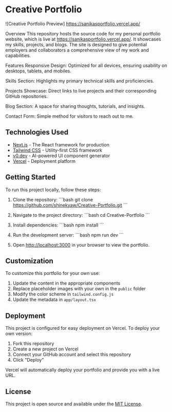 # Creative Portfolio

![Creative Portfolio Preview] https://sanikasportfolio.vercel.app/

Overview
This repository hosts the source code for my personal portfolio website, which is live at https://sanikasportfolio.vercel.app/. It showcases my skills, projects, and blogs. The site is designed to give potential employers and collaborators a comprehensive view of my work and capabilities.

Features
Responsive Design: Optimized for all devices, ensuring usability on desktops, tablets, and mobiles.

Skills Section: Highlights my primary technical skills and proficiencies.

Projects Showcase: Direct links to live projects and their corresponding GitHub repositories.

Blog Section: A space for sharing thoughts, tutorials, and insights.

Contact Form: Simple method for visitors to reach out to me.

## Technologies Used

- [Next.js](https://nextjs.org/) - The React framework for production
- [Tailwind CSS](https://tailwindcss.com/) - Utility-first CSS framework
- [v0.dev](https://v0.dev) - AI-powered UI component generator
- [Vercel](https://vercel.com) - Deployment platform

## Getting Started

To run this project locally, follow these steps:

1. Clone the repository:
   \`\`\`bash
   git clone https://github.com/shinekyaw/Creative-Portfolio.git
   \`\`\`

2. Navigate to the project directory:
   \`\`\`bash
   cd Creative-Portfolio
   \`\`\`

3. Install dependencies:
   \`\`\`bash
   npm install
   \`\`\`

4. Run the development server:
   \`\`\`bash
   npm run dev
   \`\`\`

5. Open [http://localhost:3000](http://localhost:3000) in your browser to view the portfolio.

## Customization

To customize this portfolio for your own use:

1. Update the content in the appropriate components
2. Replace placeholder images with your own in the `public` folder
3. Modify the color scheme in `tailwind.config.js`
4. Update the metadata in `app/layout.tsx`

## Deployment

This project is configured for easy deployment on Vercel. To deploy your own version:

1. Fork this repository
2. Create a new project on Vercel
3. Connect your GitHub account and select this repository
4. Click "Deploy"

Vercel will automatically deploy your portfolio and provide you with a live URL.

## License

This project is open source and available under the [MIT License](./LICENSE).
